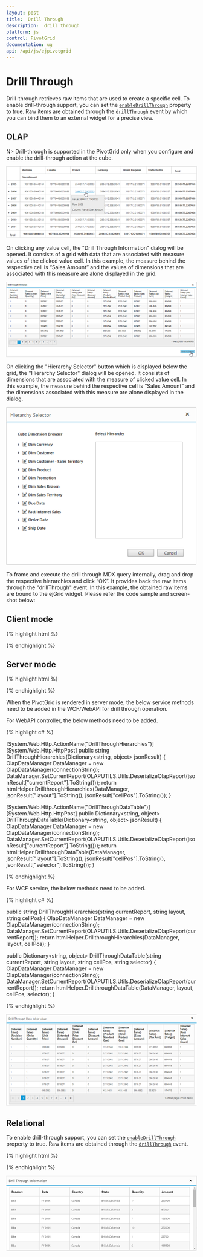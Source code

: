 ```yaml
---
layout: post
title:  Drill Through
description:  drill through
platform: js
control: PivotGrid
documentation: ug
api: /api/js/ejpivotgrid
---
```


# Drill Through

Drill-through retrieves raw items that are used to create a specific cell. To enable drill-through support, you can set the [`enableDrillThrough`](/api/js/ejpivotgrid#members:enabledrillthrough) property to true. Raw items are obtained through the [`drillThrough`](/api/js/ejpivotgrid#events:drillthrough) event by which you can bind them to an external widget for a precise view.

## OLAP

N> Drill-through is supported in the PivotGrid only when you configure and enable the drill-through action at the cube.

![](DrillThrough_images/pivotgrid.png)

On clicking any value cell, the "Drill Through Information" dialog will be opened.  It consists of a grid with data that are associated with measure values of the clicked value cell. In this example, the measure behind the respective cell is “Sales Amount” and the values of dimensions that are associated with this measure are alone displayed in the grid.

![](DrillThrough_images/DrillThroughData.png)

On clicking the "Hierarchy Selector" button which is displayed below the grid, the "Hierarchy Selector" dialog will be opened. It consists of dimensions that are associated with the measure of clicked value cell. In this example, the measure behind the respective cell is “Sales Amount” and the dimensions associated with this measure are alone displayed in the dialog.

![](DrillThrough_images/hierarchy_selector.png)

To frame and execute the drill through MDX query internally, drag and drop the respective hierarchies and click “OK”. It provides back the raw items through the "drillThrough" event. In this example, the obtained raw items are bound to the ejGrid widget. Please refer the code sample and screen-shot below:

## Client mode

{% highlight html %}

<!--Create a tag which acts as a container for PivotGrid-->
<div id="PivotGrid1"></div>

<script type="text/javascript">
    $(function() {
        $("#PivotGrid1").ejPivotGrid({
            //...
            enableDrillThrough : true, drillThrough: "drilledData"
        });
    });
    function drilledData(args) {
        $(".e-dialog, .e-clientDialog, .e-tableDlg").remove();
        gridData = JSON.parse(args.data);
        var dialogContent = ej.buildTag("div#" + this._id + "_tableDlg.e-tableDlg", $("<div id=\"Grid1\"></div>"))[0].outerHTML;
        var dialogFooter = ej.buildTag("div", ej.buildTag("button#btnOK.e-dialogBtnOK", "Hierarchy Selector")[0].outerHTML, { "float": "right", "margin": "-5px 0 6px" })[0].outerHTML
        ejDialog = ej.buildTag("div#clientDialog.e-clientDialog", dialogContent + dialogFooter, { "opacity": "1" }).attr("title", "Drill Through Information")[0].outerHTML;
        $(ejDialog).appendTo("#" + this._id);
        $("#btnOK").ejButton().css({ margin: "30px 0 20px 0" });
        $("#Grid1").ejGrid({
            dataSource: gridData,
            allowPaging: true,
            allowTextWrap: true,
            pageSettings: { pageSize: 8 }
        });
        this.element.find(".e-clientDialog").ejDialog({ width: "70%", content: "#" + this._id, enableResize: false, close: ej.proxy(ej.Pivot.closePreventPanel, this) });
        var pivotGrid = $("#" + this._id).data("ejPivotGrid");
        $("#btnOK").click(function () {
            ej.Pivot.openHierarchySelector(pivotGrid);
        });
    }
</script>

{% endhighlight %}

## Server mode

{% highlight html %}

<!--Create a tag which acts as a container for PivotGrid-->
<div id="PivotGrid1"></div>

<script type="text/javascript">
    $(function() {
        $("#PivotGrid1").ejPivotGrid({
            //...
            enableDrillThrough : true, drillThrough: "drilledData"
        });
    });
    function drilledData(args) {
        $(".e-dialog, .e-clientDialog, .e-tableDlg").remove();
		gridData = ej.isNullOrUndefined(args.data.d) ? JSON.parse(args.data.DrillDataTable) : JSON.parse(args.data.d[1].Value);
        var dialogContent = ej.buildTag("div#" + this._id + "_tableDlg.e-tableDlg", $("<div id=\"Grid1\"></div>"))[0].outerHTML;
        var dialogFooter = ej.buildTag("div", ej.buildTag("button#btnOK.e-dialogBtnOK", "Hierarchy Selector")[0].outerHTML, { "float": "right", "margin": "-5px 0 6px" })[0].outerHTML
        ejDialog = ej.buildTag("div#clientDialog.e-clientDialog", dialogContent + dialogFooter, { "opacity": "1" }).attr("title", "Drill Through Information")[0].outerHTML;
        $(ejDialog).appendTo("#" + this._id);
        $("#btnOK").ejButton().css({ margin: "30px 0 20px 0" });
        $("#Grid1").ejGrid({
            dataSource: gridData,
            allowPaging: true,
            allowTextWrap: true,
            pageSettings: { pageSize: 8 }
        });
        this.element.find(".e-clientDialog").ejDialog({ width: "70%", content: "#" + this._id, enableResize: false, close: ej.proxy(ej.Pivot.closePreventPanel, this) });
        var pivotGrid = this;
        $("#btnOK").click(function () {
            $(".e-dialog, .e-clientDialog, .e-tableDlg").remove();
            if (pivotGrid.model.operationalMode == ej.PivotGrid.OperationalMode.ServerMode) {
                pivotGrid._waitingPopup.show()
                pivotGrid.doAjaxPost("POST", pivotGrid.model.url + "/" + pivotGrid.model.serviceMethodSettings.drillThroughHierarchies, JSON.stringify({ "currentReport": JSON.parse(pivotGrid.getOlapReport()).Report, "layout": pivotGrid.model.layout, "cellPos": "", "customObject": JSON.stringify(pivotGrid.model.customObject) }), function (args) {
                    ej.Pivot.openHierarchySelector(pivotGrid, args);
                })
            }
        });
    }
</script>

{% endhighlight %}

When the PivotGrid is rendered in server mode, the below service methods need to be added in the WCF/WebAPI for drill through operation.

For WebAPI controller, the below methods need to be added.

{% highlight c# %}

[System.Web.Http.ActionName("DrillThroughHierarchies")]
[System.Web.Http.HttpPost]
public string DrillThroughHierarchies(Dictionary<string, object> jsonResult)
{
    OlapDataManager DataManager = new OlapDataManager(connectionString);              
    DataManager.SetCurrentReport(OLAPUTILS.Utils.DeserializeOlapReport(jsonResult["currentReport"].ToString()));
    return htmlHelper.DrillthroughHierarchies(DataManager, jsonResult["layout"].ToString(), jsonResult["cellPos"].ToString());
}

[System.Web.Http.ActionName("DrillThroughDataTable")]
[System.Web.Http.HttpPost]
public Dictionary<string, object> DrillThroughDataTable(Dictionary<string, object> jsonResult)
{
    OlapDataManager DataManager = new OlapDataManager(connectionString);
    DataManager.SetCurrentReport(OLAPUTILS.Utils.DeserializeOlapReport(jsonResult["currentReport"].ToString()));
    return htmlHelper.DrillthroughDataTable(DataManager, jsonResult["layout"].ToString(), jsonResult["cellPos"].ToString(), jsonResult["selector"].ToString());
}  

{% endhighlight %}

For WCF service, the below methods need to be added. 

{% highlight c# %}

public string DrillThroughHierarchies(string currentReport, string layout, string cellPos)
{
    OlapDataManager DataManager = new OlapDataManager(connectionString);
    DataManager.SetCurrentReport(OLAPUTILS.Utils.DeserializeOlapReport(currentReport));
    return htmlHelper.DrillthroughHierarchies(DataManager, layout, cellPos);
}

public Dictionary<string, object> DrillThroughDataTable(string currentReport, string layout, string cellPos, string selector)
{
    OlapDataManager DataManager = new OlapDataManager(connectionString);
    DataManager.SetCurrentReport(OLAPUTILS.Utils.DeserializeOlapReport(currentReport));
    return htmlHelper.DrillthroughDataTable(DataManager, layout, cellPos, selector);
}

{% endhighlight %}

![](DrillThrough_images/drill_data.png)

## Relational

To enable drill-through support, you can set the [`enableDrillThrough`](/api/js/ejpivotgrid#members:enabledrillthrough) property to true. Raw items are obtained through the [`drillThrough`](/api/js/ejpivotgrid#events:drillthrough) event.

{% highlight html %}

<script type="text/javascript">
    $(function() {
        $("#PivotGrid1").ejPivotGrid({
            //...
            enableDrillThrough : true, drillThrough: "drillData"
        });
    });
    function drillData(args) {
        gridData = args.selectedData;
        var dialogContent = ej.buildTag("div#Grid1", {height:"50px"})[0].outerHTML;
        ejDialog = ej.buildTag("div#clientDialog.e-clientDialog", dialogContent, { "opacity": "1" }).attr("title", "Drill Through Information")[0].outerHTML;
        $(ejDialog).appendTo("#" + this._id);
        this.element.find(".e-clientDialog").ejDialog({ width: "70%", height: "100%", content: "#" + this._id, enableResize: false, close: ej.proxy(ej.Pivot.closePreventPanel, this) });
            
        $("#Grid1").ejGrid({
            dataSource: gridData,
        });
    }
</script>

{% endhighlight %}

![](DrillThrough_images/DrillThroughRelational.png)